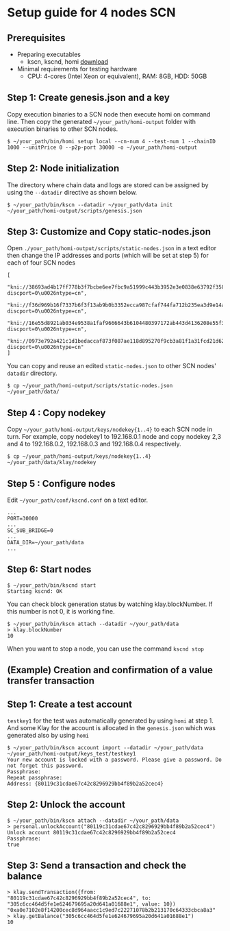  # Setup guide for 4 nodes SCN

 ## Prerequisites
 - Preparing executables
   - kscn, kscnd, homi [download](https://drive.google.com/open?id=1C65V0PW9xVI60NSYAlN6-uAg2sMX69Ak)
 - Minimal requirements for testing hardware
     - CPU: 4-cores (Intel Xeon or equivalent), RAM: 8GB, HDD: 50GB

## Step 1: Create genesis.json and a key
Copy execution binaries to a SCN node then execute homi on command line. Then copy the generated `~/your_path/homi-output` folder with execution binaries to other SCN nodes.
```
$ ~/your_path/bin/homi setup local --cn-num 4 --test-num 1 --chainID 1000 --unitPrice 0 --p2p-port 30000 -o ~/your_path/homi-output
```

## Step 2: Node initialization
The directory where chain data and logs are stored can be assigned by using the `--datadir` directive as shown below.

```
$ ~/your_path/bin/kscn --datadir ~/your_path/data init ~/your_path/homi-output/scripts/genesis.json
```

## Step 3: Customize and Copy static-nodes.json
Open `./your_path/homi-output/scripts/static-nodes.json` in a text editor then change the IP addresses and ports (which will be set at step 5) for each of four SCN nodes

```
[
    "kni://38693ad4b17ff778b3f7bcbe6ee7fbc9a51999c443b3952e3e0838e63792f358235ccbf97a1f787f78c2558315ee3709903837f160d222ab7c4061bd9af23153@192.168.0.1:30000?discport=0\u0026ntype=cn",
     "kni://f36d969b16f7337b6f3f13ab9b0b3352ecca987cfaf744fa712b235ea3d9e14ac4e3d53de5c76c91d9b957fdfec4f48b062ce90a98695248c61a822e82c1329b@192.168.0.2:30000?discport=0\u0026ntype=cn",
     "kni://16e55d8921ab034e9538a1faf9666643b6104480397172ab443d4136208e55f36a456d93da098e2163d013a7f049171a1cfaa8986dc361c76f8d9aa9c0ab2bec@192.168.0.3:30000?discport=0\u0026ntype=cn",
     "kni://0973e792a421c1d1bedaccaf873f087ae118d895270f9cb3a81f1a31fcd21d62fd0928b9b6e56badf3c0690f67b9c7036c329103b716e6dcf9b92a4619fbbd71@192.168.0.4:30000?discport=0\u0026ntype=cn"
]
```
You can copy and reuse an edited `static-nodes.json` to other SCN nodes' `datadir` directory.
```
$ cp ~/your_path/homi-output/scripts/static-nodes.json ~/your_path/data/
```

## Step 4 : Copy nodekey
Copy `~/your_path/homi-output/keys/nodekey{1..4}` to each SCN node in turn. For example, copy nodekey1 to 192.168.0.1 node and copy nodekey 2,3 and 4 to 192.168.0.2, 192.168.0.3 and 192.168.0.4 respectively.

```
$ cp ~/your_path/homi-output/keys/nodekey{1..4} ~/your_path/data/klay/nodekey
```

## Step 5 : Configure nodes
Edit `~/your_path/conf/kscnd.conf` on a text editor.
```
...
PORT=30000
...
SC_SUB_BRIDGE=0
...
DATA_DIR=~/your_path/data
...
```

## Step 6: Start nodes
```
$ ~/your_path/bin/kscnd start
Starting kscnd: OK
```
You can check block generation status by watching klay.blockNumber. If this number is not 0, it is working fine.
```
$ ~/your_path/bin/kscn attach --datadir ~/your_path/data
> klay.blockNumber
10
```
When you want to stop a node, you can use the command `kscnd stop`

## (Example) Creation and confirmation of a value transfer transaction

## Step 1: Create a test account
`testkey1` for the test was automatically generated by using `homi` at step 1. And some Klay for the account is allocated in the `genesis.json` which was generated also by using `homi`
```
$ ~/your_path/bin/kscn account import --datadir ~/your_path/data ~/your_path/homi-output/keys_test/testkey1
Your new account is locked with a password. Please give a password. Do not forget this password.
Passphrase:
Repeat passphrase:
Address: {80119c31cdae67c42c8296929bb4f89b2a52cec4}
```

## Step 2: Unlock the account
```
$ ~/your_path/bin/kscn attach --datadir ~/your_path/data
> personal.unlockAccount("80119c31cdae67c42c8296929bb4f89b2a52cec4")
Unlock account 80119c31cdae67c42c8296929bb4f89b2a52cec4
Passphrase:
true
```

## Step 3: Send a transaction and check the balance
```
> klay.sendTransaction({from: "80119c31cdae67c42c8296929bb4f89b2a52cec4", to: "305c6cc464d5fe1e624679695a20d641a01688e1", value: 10})
"0xa0e7102e8f14200cec8d964aacc1c9ed7c22271078b2b213170c64333cbca8a3"
> klay.getBalance("305c6cc464d5fe1e624679695a20d641a01688e1")
10
```
